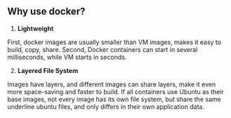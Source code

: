## Why use docker?
1. **Lightweight** 

First, docker images are usually smaller than VM images, makes it easy to build, copy, share.
Second, Docker containers can start in several milliseconds, while VM starts in seconds.

2. **Layered File System**

Images have layers, and different images can share layers, make it even more space-saving and faster to build.
If all containers use Ubuntu as their base images, not every image has its own file system, but share the same underline ubuntu files, and only differs in their own application data.


